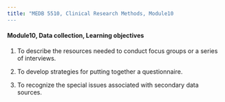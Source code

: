 ```yaml
---
title: "MEDB 5510, Clinical Research Methods, Module10
---
```


#### Module10, Data collection, Learning objectives

1. To describe the resources needed to conduct focus groups or a series of interviews.

2. To develop strategies for putting together a questionnaire.

3. To recognize the special issues associated with secondary data sources.